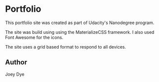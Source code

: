# Portfolio
This portfolio site was created as part of Udacity's Nanodegree program. 

The site was build using using the MaterializeCSS framework. I also used Font Awesome for the icons. 

The site uses a grid based format to respond to all devices. 

## Author
Joey Dye
